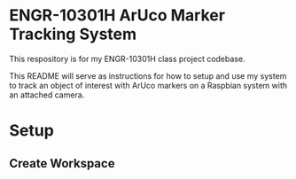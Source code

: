 # ENGR-10301H ArUco Marker Tracking System

This respository is for my ENGR-10301H class project codebase.

This README will serve as instructions for how to setup and use my system to track an object of interest with ArUco markers on a Raspbian system with an attached camera.

# Setup

## Create Workspace
